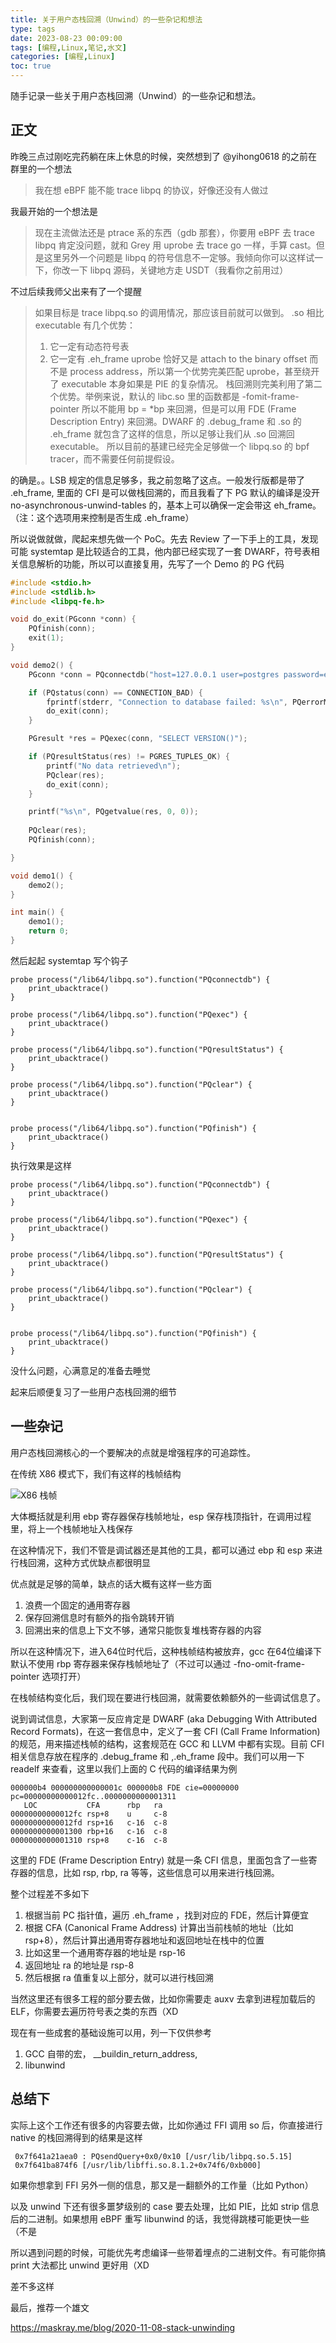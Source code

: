 ```yaml
---
title: 关于用户态栈回溯（Unwind）的一些杂记和想法
type: tags
date: 2023-08-23 00:09:00
tags: [编程,Linux,笔记,水文]
categories: [编程,Linux]
toc: true
---
```


随手记录一些关于用户态栈回溯（Unwind）的一些杂记和想法。

<!--more-->

## 正文

昨晚三点过刚吃完药躺在床上休息的时候，突然想到了 @yihong0618 的之前在群里的一个想法

> 我在想 eBPF 能不能 trace libpq 的协议，好像还没有人做过

我最开始的一个想法是

> 现在主流做法还是 ptrace 系的东西（gdb 那套），你要用 eBPF 去 trace libpq 肯定没问题，就和 Grey 用 uprobe 去 trace go 一样，手算 cast。但是这里另外一个问题是 libpq 的符号信息不一定够。我倾向你可以这样试一下，你改一下 libpq 源码，关键地方走 USDT（我看你之前用过）

不过后续我师父出来有了一个提醒

> 如果目标是 trace libpq.so 的调用情况，那应该目前就可以做到。
> .so 相比 executable 有几个优势：
> 1. 它一定有动态符号表
> 2. 它一定有 .eh_frame
> uprobe 恰好又是 attach to the binary offset 而不是 process address，所以第一个优势完美匹配 uprobe，甚至绕开了 executable 本身如果是 PIE 的复杂情况。
> 栈回溯则完美利用了第二个优势。举例来说，默认的 libc.so 里的函数都是 -fomit-frame-pointer 所以不能用 bp = *bp 来回溯，但是可以用 FDE (Frame Description Entry) 来回溯。DWARF 的 .debug_frame 和 .so 的 .eh_frame 就包含了这样的信息，所以足够让我们从 .so 回溯回 executable。
> 所以目前的基建已经完全足够做一个 libpq.so 的 bpf tracer，而不需要任何前提假设。

的确是。。LSB 规定的信息足够多，我之前忽略了这点。一般发行版都是带了 .eh_frame, 里面的 CFI 是可以做栈回溯的，而且我看了下 PG 默认的编译是没开 no-asynchronous-unwind-tables 的，基本上可以确保一定会带这 eh_frame。（注：这个选项用来控制是否生成 .eh_frame）

所以说做就做，爬起来想先做一个 PoC。先去 Review 了一下手上的工具，发现可能 systemtap 是比较适合的工具，他内部已经实现了一套 DWARF，符号表相关信息解析的功能，所以可以直接复用，先写了一个 Demo 的 PG 代码

```c
#include <stdio.h>
#include <stdlib.h>
#include <libpq-fe.h>

void do_exit(PGconn *conn) {
    PQfinish(conn);
    exit(1);
}

void demo2() {
    PGconn *conn = PQconnectdb("host=127.0.0.1 user=postgres password=example");

    if (PQstatus(conn) == CONNECTION_BAD) {
        fprintf(stderr, "Connection to database failed: %s\n", PQerrorMessage(conn));
        do_exit(conn);
    }

    PGresult *res = PQexec(conn, "SELECT VERSION()");    

    if (PQresultStatus(res) != PGRES_TUPLES_OK) {
        printf("No data retrieved\n");        
        PQclear(res);
        do_exit(conn);
    }    

    printf("%s\n", PQgetvalue(res, 0, 0));
    
    PQclear(res);
    PQfinish(conn);

}

void demo1() {
    demo2();
}

int main() {
    demo1();
    return 0;
}

```

然后起起 systemtap 写个钩子

```text
probe process("/lib64/libpq.so").function("PQconnectdb") {
    print_ubacktrace()
}

probe process("/lib64/libpq.so").function("PQexec") {
    print_ubacktrace()
}

probe process("/lib64/libpq.so").function("PQresultStatus") {
    print_ubacktrace()
}

probe process("/lib64/libpq.so").function("PQclear") {
    print_ubacktrace()
}


probe process("/lib64/libpq.so").function("PQfinish") {
    print_ubacktrace()
}
```

执行效果是这样

```text
probe process("/lib64/libpq.so").function("PQconnectdb") {
    print_ubacktrace()
}

probe process("/lib64/libpq.so").function("PQexec") {
    print_ubacktrace()
}

probe process("/lib64/libpq.so").function("PQresultStatus") {
    print_ubacktrace()
}

probe process("/lib64/libpq.so").function("PQclear") {
    print_ubacktrace()
}


probe process("/lib64/libpq.so").function("PQfinish") {
    print_ubacktrace()
}
```

没什么问题，心满意足的准备去睡觉

起来后顺便复习了一些用户态栈回溯的细节

## 一些杂记

用户态栈回溯核心的一个要解决的点就是增强程序的可追踪性。

在传统 X86 模式下，我们有这样的栈帧结构

![X86 栈帧](https://github.com/Zheaoli/zheaoli.github.io/assets/7054676/a1015149-4160-4f3c-b2da-dab8ff4ad2a4)

大体概括就是利用 ebp 寄存器保存栈帧地址，esp 保存栈顶指针，在调用过程里，将上一个栈帧地址入栈保存

在这种情况下，我们不管是调试器还是其他的工具，都可以通过 ebp 和 esp 来进行栈回溯，这种方式优缺点都很明显

优点就是足够的简单，缺点的话大概有这样一些方面

1. 浪费一个固定的通用寄存器
2. 保存回溯信息时有额外的指令跳转开销
3. 回溯出来的信息上下文不够，通常只能恢复堆栈寄存器的内容

所以在这种情况下，进入64位时代后，这种栈帧结构被放弃，gcc 在64位编译下默认不使用 rbp 寄存器来保存栈帧地址了（不过可以通过 -fno-omit-frame-pointer 选项打开）

在栈帧结构变化后，我们现在要进行栈回溯，就需要依赖额外的一些调试信息了。

说到调试信息，大家第一反应肯定是 DWARF (aka Debugging With Attributed Record Formats)，在这一套信息中，定义了一套 CFI (Call Frame Information) 的规范，用来描述栈帧的结构，这套规范在 GCC 和 LLVM 中都有实现。目前 CFI 相关信息存放在程序的 .debug_frame 和 ,.eh_frame 段中。我们可以用一下 readelf 来查看，这里以我们上面的 C 代码的编译结果为例

```text
000000b4 000000000000001c 000000b8 FDE cie=00000000 pc=00000000000012fc..0000000000001311
   LOC           CFA      rbp   ra    
00000000000012fc rsp+8    u     c-8   
00000000000012fd rsp+16   c-16  c-8   
0000000000001300 rbp+16   c-16  c-8   
0000000000001310 rsp+8    c-16  c-8   
```

这里的 FDE (Frame Description Entry) 就是一条 CFI 信息，里面包含了一些寄存器的信息，比如 rsp, rbp, ra 等等，这些信息可以用来进行栈回溯。

整个过程差不多如下

1. 根据当前 PC 指针值，遍历 .eh_frame ，找到对应的 FDE，然后计算便宜
2. 根据 CFA (Canonical Frame Address) 计算出当前栈帧的地址（比如 rsp+8），然后计算出通用寄存器地址和返回地址在栈中的位置
3. 比如这里一个通用寄存器的地址是 rsp-16
4. 返回地址 ra 的地址是 rsp-8
5. 然后根据 ra 值重复以上部分，就可以进行栈回溯

当然这里还有很多工程的部分要去做，比如你需要走 auxv 去拿到进程加载后的 ELF，你需要去遍历符号表之类的东西（XD

现在有一些成套的基础设施可以用，列一下仅供参考

1. GCC 自带的宏， __buildin_return_address,
2. libunwind

## 总结下

实际上这个工作还有很多的内容要去做，比如你通过 FFI 调用 so 后，你直接进行 native 的栈回溯得到的结果是这样

```text
 0x7f641a21aea0 : PQsendQuery+0x0/0x10 [/usr/lib/libpq.so.5.15]
 0x7f641ba874f6 [/usr/lib/libffi.so.8.1.2+0x74f6/0xb000]
```

如果你想拿到 FFI 另外一侧的信息，那又是一翻额外的工作量（比如 Python）

以及 unwind 下还有很多噩梦级别的 case 要去处理，比如 PIE，比如 strip 信息后的二进制。如果想用 eBPF 重写 libunwind 的话，我觉得跳楼可能更快一些（不是

所以遇到问题的时候，可能优先考虑编译一些带着埋点的二进制文件。有可能你搞 print 大法都比 unwind 更好用（XD

差不多这样

最后，推荐一个雄文

https://maskray.me/blog/2020-11-08-stack-unwinding